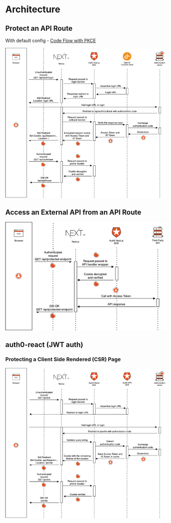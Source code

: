 # Architecture

## Protect an API Route

With default config - [Code Flow with PKCE](https://auth0.com/docs/flows/authorization-code-flow-with-proof-key-for-code-exchange-pkce) 

![login](./login.png)

## Access an External API from an API Route

![external-api](./external-api.png)

## auth0-react (JWT auth)
### Protecting a Client Side Rendered (CSR) Page

![react](./react.png)
